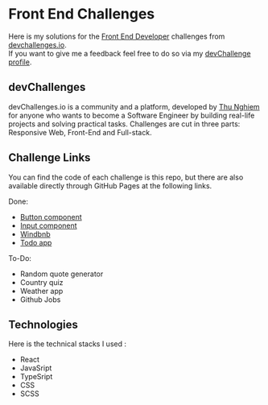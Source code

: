 # Front End Challenges

Here is my solutions for the [Front End Developer](https://devchallenges.io/paths/front-end-developer) challenges from [devchallenges.io](https://devchallenges.io/).  
If you want to give me a feedback feel free to do so via my [devChallenge profile](https://devchallenges.io/portfolio/yPerrot).


## devChallenges

devChallenges.io is a community and a platform, developed by [Thu Nghiem](https://twitter.com/thunghiemdinh) for anyone who wants to become a Software Engineer by building real-life projects and solving practical tasks. Challenges are cut in three parts: Responsive Web, Front-End and Full-stack. 

## Challenge Links

You can find the code of each challenge is this repo, but there are also available directly through GitHub Pages at the following links.

Done:
 - [Button component](https://profound-bavarois-a197bf.netlify.app/)
 - [Input component](https://yperrot-input-component.netlify.app/)
 - [Windbnb](https://yperrot-windbnb.netlify.app/)
 - [Todo app](https://yperrot-todo-app.netlify.app/)

To-Do:
 - Random quote generator
 - Country quiz
 - Weather app
 - Github Jobs

## Technologies 

Here is the technical stacks I used : 
 - React
 - JavaSript 
 - TypeSript 
 - CSS
 - SCSS
 